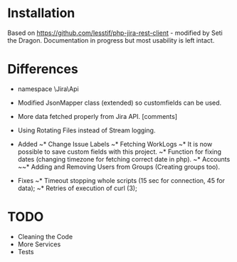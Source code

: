 
# Installation

Based on https://github.com/lesstif/php-jira-rest-client - modified by Seti the Dragon.
Documentation in progress but most usability is left intact.

# Differences
* namespace \Jira\Api
* Modified JsonMapper class (extended) so customfields can be used.
* More data fetched properly from Jira API. [comments]
* Using Rotating Files instead of Stream logging.
* Added
~*  Change Issue Labels
~*  Fetching WorkLogs
~*  It is now possible to save custom fields with this project.
~*  Function for fixing dates (changing timezone for fetching correct date in php).
~*  Accounts
~~* Adding and Removing Users from Groups (Creating groups too).

* Fixes
~* Timeout stopping whole scripts (15 sec for connection, 45 for data);
~* Retries of execution of curl (3);


# TODO
* Cleaning the Code
* More Services
* Tests
